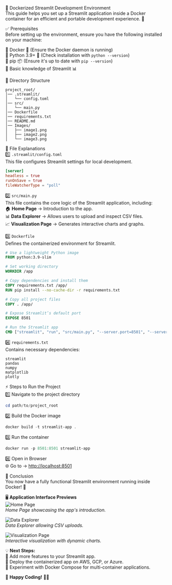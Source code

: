 🐳 Dockerized Streamlit Development Environment  
This guide helps you set up a Streamlit application inside a Docker container for an efficient and portable development experience. 🚀  

✅ Prerequisites  
Before setting up the environment, ensure you have the following installed on your machine:  

🔹 Docker 🐳 (Ensure the Docker daemon is running)  
🔹 Python 3.9+ 🐍 (Check installation with `python --version`)  
🔹 pip 📦 (Ensure it's up to date with `pip --version`)  
🔹 Basic knowledge of Streamlit 📊  

📂 Directory Structure  
```
project_root/
│── .streamlit/
│   └── config.toml
│── src/
│   └── main.py
│── Dockerfile
│── requirements.txt
│── README.md
│── Images/
│   ├── image1.png
│   ├── image2.png
│   └── image3.png
```

📜 File Explanations  
1️⃣ `.streamlit/config.toml`  
This file configures Streamlit settings for local development.  
```toml
[server]
headless = true
runOnSave = true
fileWatcherType = "poll"
```

2️⃣ `src/main.py`  
This file contains the core logic of the Streamlit application, including:  
🏠 **Home Page** → Introduction to the app.  
📊 **Data Explorer** → Allows users to upload and inspect CSV files.  
📈 **Visualization Page** → Generates interactive charts and graphs.  

3️⃣ `Dockerfile`  
Defines the containerized environment for Streamlit.  
```dockerfile
# Use a lightweight Python image
FROM python:3.9-slim  

# Set working directory
WORKDIR /app  

# Copy dependencies and install them
COPY requirements.txt /app/  
RUN pip install --no-cache-dir -r requirements.txt  

# Copy all project files
COPY . /app/  

# Expose Streamlit’s default port
EXPOSE 8501  

# Run the Streamlit app
CMD ["streamlit", "run", "src/main.py", "--server.port=8501", "--server.address=0.0.0.0"]
```

4️⃣ `requirements.txt`  
Contains necessary dependencies:  
```
streamlit
pandas
numpy
matplotlib
plotly
```

⚡ Steps to Run the Project  
1️⃣ Navigate to the project directory  
```powershell
cd path/to/project_root
```

2️⃣ Build the Docker image  
```powershell
docker build -t streamlit-app .
```

3️⃣ Run the container  
```powershell
docker run -p 8501:8501 streamlit-app
```

4️⃣ Open in Browser  
🌐 Go to → [http://localhost:8501](http://localhost:8501)  

🎯 Conclusion  
You now have a fully functional Streamlit environment running inside Docker! 🚀  

🖥️ **Application Interface Previews**  
![Home Page](Images/image.png)  
*Home Page showcasing the app's introduction.*  

![Data Explorer](Images/image1.png)  
*Data Explorer allowing CSV uploads.*  

![Visualization Page](Images/image2.png)  
*Interactive visualization with dynamic charts.*  

💡 **Next Steps:**  
🔹 Add more features to your Streamlit app.  
🔹 Deploy the containerized app on AWS, GCP, or Azure.  
🔹 Experiment with Docker Compose for multi-container applications.  

🚀 **Happy Coding!** 🐳💙
```